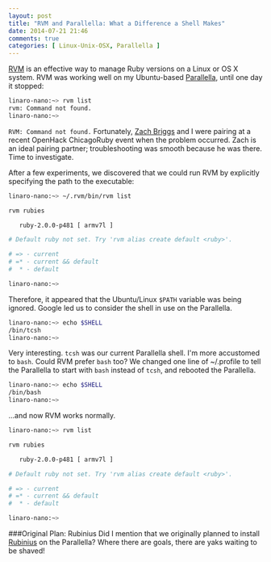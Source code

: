 ```yaml
---
layout: post
title: "RVM and Parallella: What a Difference a Shell Makes"
date: 2014-07-21 21:46
comments: true
categories: [ Linux-Unix-OSX, Parallella ]
---
```

[RVM](/blog/2013/05/16/upgrading-ruby-with-rvm/) is an effective way to manage Ruby versions on a Linux or OS X system. RVM was working well on my Ubuntu-based [Parallella](/blog/2014/07/07/parallella-quick-start-guide-with-gotchas/), until one day it stopped:

```bash
linaro-nano:~> rvm list
rvm: Command not found.
linaro-nano:~>

```
`RVM: Command not found.` Fortunately, [Zach Briggs](https://twitter.com/theotherzach) and I were pairing at a recent OpenHack ChicagoRuby event when the problem occurred. Zach is an ideal pairing partner; troubleshooting was smooth because he was there. Time to investigate.
<!--more-->
After a few experiments, we discovered that we could run RVM by explicitly specifying the path to the executable:

```bash
linaro-nano:~> ~/.rvm/bin/rvm list

rvm rubies

   ruby-2.0.0-p481 [ armv7l ]

# Default ruby not set. Try 'rvm alias create default <ruby>'.

# => - current
# =* - current && default
#  * - default

linaro-nano:~>

```

Therefore, it appeared that the Ubuntu/Linux `$PATH` variable was being ignored. Google led us to consider the shell in use on the Parallella.


```bash
linaro-nano:~> echo $SHELL
/bin/tcsh
linaro-nano:~>

```
Very interesting. `tcsh` was our current Parallella shell. I'm more accustomed to `bash`. Could RVM prefer `bash` too? We changed one line of ~/.profile to tell the Parallella to start with `bash` instead of `tcsh`, and rebooted the Parallella.

```bash
linaro-nano:~> echo $SHELL
/bin/bash
linaro-nano:~>

```
...and now RVM works normally.


```bash
linaro-nano:~> rvm list

rvm rubies

   ruby-2.0.0-p481 [ armv7l ]

# Default ruby not set. Try 'rvm alias create default <ruby>'.

# => - current
# =* - current && default
#  * - default

linaro-nano:~>

```

###Original Plan: Rubinius
Did I mention that we originally planned to install [Rubinius](/blog/2014/02/06/installing-rubinius-using-rvm/) on the Parallella? Where there are goals, there are yaks waiting to be shaved!

